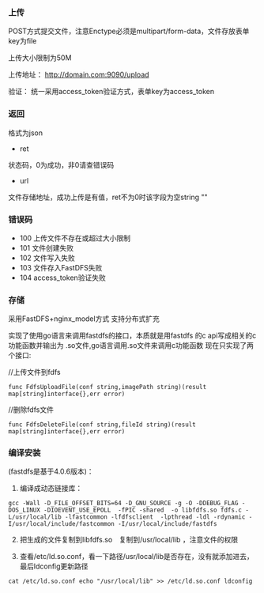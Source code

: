 ### 上传

POST方式提交文件，注意Enctype必须是multipart/form-data，文件存放表单key为file

上传大小限制为50M

上传地址： http://domain.com:9090/upload

验证： 统一采用access_token验证方式，表单key为access_token

### 返回

格式为json

- ret

状态码，0为成功，非0请查错误码

- url

文件存储地址，成功上传是有值，ret不为0时该字段为空string ""

### 错误码

- 100 上传文件不存在或超过大小限制
- 101 文件创建失败
- 102 文件写入失败
- 103 文件存入FastDFS失败
- 104 access_token验证失败

### 存储

采用FastDFS+nginx_model方式 支持分布式扩充

实现了使用go语言来调用fastdfs的接口，本质就是用fastdfs 的c api写成相关的c功能函数并输出为 .so文件,go语言调用.so文件来调用c功能函数
现在只实现了两个接口:

//上传文件到fdfs
    
`func FdfsUploadFile(conf string,imagePath string)(result map[string]interface{},err error)
`
    
//删除fdfs文件

`func FdfsDeleteFile(conf string,fileId string)(result map[string]interface{},err error)
`

### 编译安装

(fastdfs是基于4.0.6版本)：

1. 编译成动态链接库：

`gcc -Wall -D_FILE_OFFSET_BITS=64 -D_GNU_SOURCE -g -O -DDEBUG_FLAG -DOS_LINUX -DIOEVENT_USE_EPOLL  -fPIC -shared  -o libfdfs.so fdfs.c -L/usr/local/lib -lfastcommon -lfdfsclient  -lpthread -ldl -rdynamic -I/usr/local/include/fastcommon -I/usr/local/include/fastdfs
`

2. 把生成的文件复制到libfdfs.so　复制到/usr/local/lib ，注意文件的权限


3. 查看/etc/ld.so.conf，看一下路径/usr/local/lib是否存在，没有就添加进去，最后ldconfig更新路径

`cat /etc/ld.so.conf
echo "/usr/local/lib" >> /etc/ld.so.conf
ldconfig`








